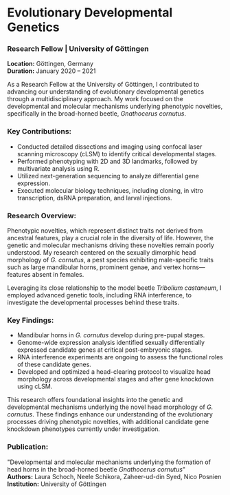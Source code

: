 # Evolutionary Developmental Genetics

### Research Fellow | University of Göttingen  
**Location:** Göttingen, Germany  
**Duration:** January 2020 – 2021  

As a Research Fellow at the University of Göttingen, I contributed to advancing our understanding of evolutionary developmental genetics through a multidisciplinary approach. My work focused on the developmental and molecular mechanisms underlying phenotypic novelties, specifically in the broad-horned beetle, *Gnathocerus cornutus*.  

### Key Contributions:
- Conducted detailed dissections and imaging using confocal laser scanning microscopy (cLSM) to identify critical developmental stages.
- Performed phenotyping with 2D and 3D landmarks, followed by multivariate analysis using R.
- Utilized next-generation sequencing to analyze differential gene expression.
- Executed molecular biology techniques, including cloning, in vitro transcription, dsRNA preparation, and larval injections.

### Research Overview:
Phenotypic novelties, which represent distinct traits not derived from ancestral features, play a crucial role in the diversity of life. However, the genetic and molecular mechanisms driving these novelties remain poorly understood. My research centered on the sexually dimorphic head morphology of *G. cornutus*, a pest species exhibiting male-specific traits such as large mandibular horns, prominent genae, and vertex horns—features absent in females.  

Leveraging its close relationship to the model beetle *Tribolium castaneum*, I employed advanced genetic tools, including RNA interference, to investigate the developmental processes behind these traits.  

### Key Findings:
- Mandibular horns in *G. cornutus* develop during pre-pupal stages.
- Genome-wide expression analysis identified sexually differentially expressed candidate genes at critical post-embryonic stages.
- RNA interference experiments are ongoing to assess the functional roles of these candidate genes.
- Developed and optimized a head-clearing protocol to visualize head morphology across developmental stages and after gene knockdown using cLSM.

This research offers foundational insights into the genetic and developmental mechanisms underlying the novel head morphology of *G. cornutus*. These findings enhance our understanding of the evolutionary processes driving phenotypic novelties, with additional candidate gene knockdown phenotypes currently under investigation.

### Publication: 
"Developmental and molecular mechanisms underlying the formation of head horns in the broad-horned beetle *Gnathocerus cornutus*"  
**Authors:** Laura Schoch, Neele Schikora, Zaheer-ud-din Syed, Nico Posnien  
**Institution:** University of Göttingen  